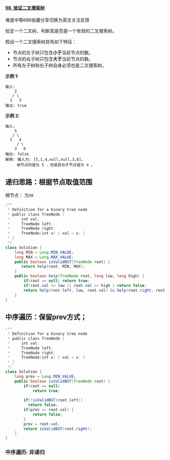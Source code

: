 #### [98. 验证二叉搜索树](https://leetcode-cn.com/problems/validate-binary-search-tree/)

难度中等686收藏分享切换为英文关注反馈

给定一个二叉树，判断其是否是一个有效的二叉搜索树。

假设一个二叉搜索树具有如下特征：

- 节点的左子树只包含**小于**当前节点的数。
- 节点的右子树只包含**大于**当前节点的数。
- 所有左子树和右子树自身必须也是二叉搜索树。

**示例 1:**

```
输入:
    2
   / \
  1   3
输出: true
```

**示例 2:**

```
输入:
    5
   / \
  1   4
     / \
    3   6
输出: false
解释: 输入为: [5,1,4,null,null,3,6]。
     根节点的值为 5 ，但是其右子节点值为 4 。
```



## 递归思路：根据节点取值范围

根节点： 为`50`

```java
/**
 * Definition for a binary tree node.
 * public class TreeNode {
 *     int val;
 *     TreeNode left;
 *     TreeNode right;
 *     TreeNode(int x) { val = x; }
 * }
 */
class Solution {
    long MIN = Long.MIN_VALUE;
    long MAX = Long.MAX_VALUE; 
    public boolean isValidBST(TreeNode root) {
       return help(root, MIN, MAX);
    }
    public boolean help(TreeNode root, long low, long high) {
        if(root == null) return true;
        if(root.val <= low || root.val >= high ) return false;
        return help(root.left, low, root.val) && help(root.right, root.val, high);
    }
}
```



## 中序遍历：保留prev方式；

```java
/**
 * Definition for a binary tree node.
 * public class TreeNode {
 *     int val;
 *     TreeNode left;
 *     TreeNode right;
 *     TreeNode(int x) { val = x; }
 * }
 */
class Solution {
    long prev = Long.MIN_VALUE;
    public boolean isValidBST(TreeNode root) {
        if(root == null)
            return true;
          
        if(!isValidBST(root.left))
          return false;
        if(prev >= root.val) {
            return false;
        }
        prev = root.val;
        return isValidBST(root.right);
    }
}
```

### 中序遍历: 非递归

```java

```



